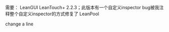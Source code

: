 需要：
LeanGUI
LeanTouch+ 2.2.3；此版本有一个自定义inspector bug被我注释整个自定义inspector的方式修复了
LeanPool

change a line


